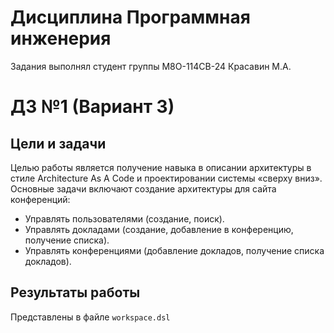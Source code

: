 # Дисциплина Программная инженерия
Задания выполнял студент группы М8О-114СВ-24 Красавин М.А.
# ДЗ №1 (Вариант 3)
## Цели и задачи
Целью работы является получение навыка в описании архитектуры в стиле Architecture As A Code и проектировании системы «сверху вниз». Оcновные задачи включают создание архитектуры для сайта конференций:
* Управлять пользователями (создание, поиск).
* Управлять докладами (создание, добавление в конференцию, получение списка).
* Управлять конференциями (добавление докладов, получение списка докладов).
## Результаты работы
Представлены в файле `workspace.dsl`
